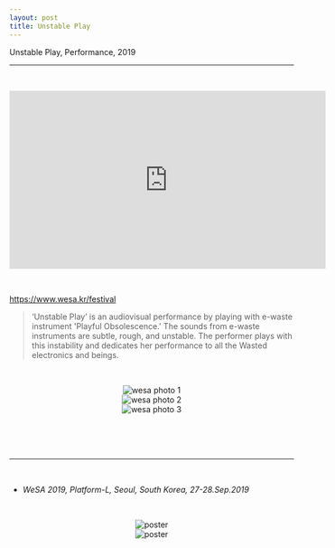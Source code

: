 ```yaml
---
layout: post
title: Unstable Play
---
```


Unstable Play, Performance, 2019

***

<br/>
<p align="middle">
<div class="video-container">
<iframe width="560" height="315" src="https://www.youtube.com/embed/VgJLvaYKQ8c" frameborder="0" allow="accelerometer; autoplay; encrypted-media; gyroscope; picture-in-picture" allowfullscreen></iframe>
</div>
</p>
<br/>

https://www.wesa.kr/festival

>‘Unstable Play’ is an audiovisual performance by playing with e-waste instrument 'Playful Obsolescence.' The sounds from e-waste instruments are subtle, rough, and unstable. The performer plays with this instability and dedicates her performance to all the Wasted electronics and beings.

<br/>

<div>
<p align="middle">
<img class="img_horizontal" src="http://drive.google.com/uc?export=view&id=1RWUqf-EnjYDDFC7ah66No3umjciPbLpM" alt="wesa photo 1" title="wesa photo 1"/>
<br/>
<img class="img_horizontal" src="http://drive.google.com/uc?export=view&id=1cE_UXkJmpJMl3px-UBGDQqqOXR7PAaM9" alt="wesa photo 2" title="wesa photo 2"/>
<br/>
<img class="img_horizontal" src="http://drive.google.com/uc?export=view&id=1OZKfdGbWmkf-PlbWxPCQbIzC2Na6Tabv" alt="wesa photo 3" title="wesa photo 3"/>
<br/>
</p>
</div>

<br/><br/><br/>

<hr>

<br/>
<ul>
<li><i>WeSA 2019, Platform-L, Seoul, South Korea, 27-28.Sep.2019</i></li>
</ul>

<br/>
<div class="img_row">
<p align="middle">
	<img class="img_poster" src="http://drive.google.com/uc?export=view&id=1LSa0zaHmEj-C_bPxI-0YpTjSI-V1IMpM" alt="poster" title="poster"/>
  <br/>
  <img class="img_poster" src="http://drive.google.com/uc?export=view&id=16Igbu94fpa5mPW21cnteIDfkUEudGaIx" alt="poster" title="poster"/>
  </p>
</div>

<br/><br/><br/>
